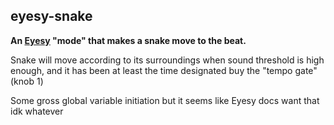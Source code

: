 ## eyesy-snake

**An [Eyesy](https://www.critterandguitari.com/eyesy) "mode" that makes a snake move to the beat.**

Snake will move according to its surroundings when sound threshold is high enough, and it has been at least the time designated buy the "tempo gate" (knob 1)

Some gross global variable initiation but it seems like Eyesy docs want that idk whatever
